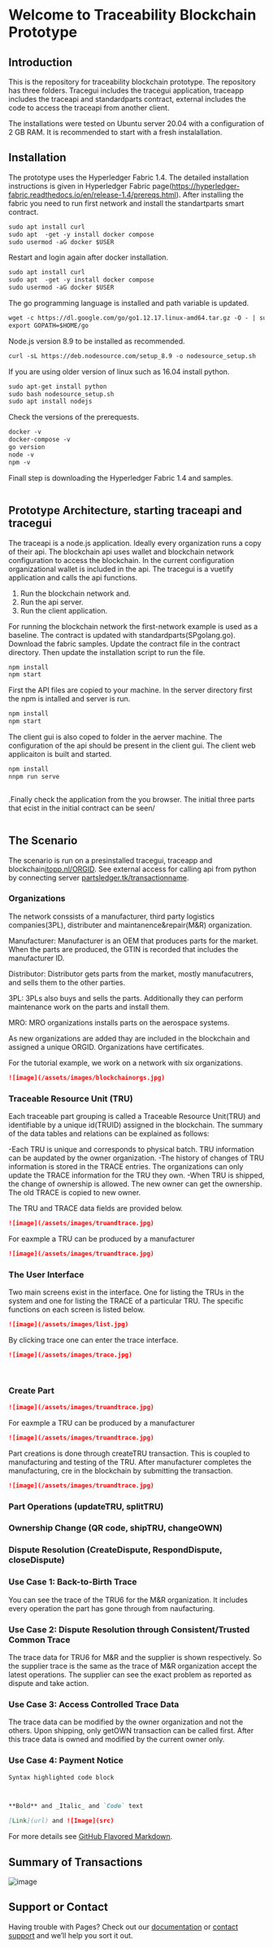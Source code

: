 # Welcome to Traceability Blockchain Prototype

## Introduction

This is the repository for traceability blockchain prototype. The repository has three folders. Tracegui includes the tracegui application, traceapp includes the traceapi and standardparts contract, external includes the code to access the traceapi from another client.

The installations were tested on Ubuntu server 20.04 with a configuration of 2 GB RAM. It is recommended to start with a fresh instalallation.

## Installation

The prototype uses the Hyperledger Fabric 1.4. The detailed installation instructions is given in Hyperledger Fabric page(https://hyperledger-fabric.readthedocs.io/en/release-1.4/prereqs.html). After installing the fabric you need to run first network and install the standartparts smart contract.

```markdown
sudo apt install curl
sudo apt  -get -y install docker compose
sudo usermod -aG docker $USER
```
Restart and login again after docker installation. 

```markdown
sudo apt install curl
sudo apt  -get -y install docker compose
sudo usermod -aG docker $USER
```
The go programming language is installed and path variable is updated.
```markdown
wget -c https://dl.google.com/go/go1.12.17.linux-amd64.tar.gz -O - | sudo tar -xzf
export GOPATH=$HOME/go
```
Node.js version 8.9 to be installed as recommended. 

```markdown
curl -sL https://deb.nodesource.com/setup_8.9 -o nodesource_setup.sh
```

If you are using older version of linux such as 16.04 install python.

```markdown
sudo apt-get install python
sudo bash nodesource_setup.sh
sudo apt install nodejs
```
Check the versions of the prerequests.
```markdown
docker -v
docker-compose -v
go version
node -v
npm -v
```
Finall step is downloading the Hyperledger Fabric 1.4 and samples.
```markdown

```

## Prototype Architecture, starting traceapi and tracegui
The traceapi is a node.js application. Ideally every organization runs a copy of their api. The blockchain api uses wallet and blockchain network configuration to access the blockchain. In the current configuration organizational wallet is included in the api. The tracegui is a vuetify application and calls the api functions.

1. Run the blockchain network and.
2. Run the api server.
3. Run the client application.


For running the blockchain network the first-network example is used as a baseline. The  contract is updated with standardparts(SPgolang.go). Download the fabric samples. Update the contract file in the contract directory. Then update the installation script to run the file.

```markdown
npm install
npm start
```

First the API files are copied to your machine. In the server directory first the npm is intalled and server is run. 

```markdown
npm install
npm start
```

The client gui is also coped to folder in the aerver machine. The configuration of the api should be present in the client gui. The client web applicaiton is built and started. 

```markdown
npm install
nnpm run serve
```


```markdown

```
.Finally check the application from the you browser. The initial three parts that ecist in the initial contract can be seen/

```markdown

```

## The Scenario

The scenario is run on a presinstalled tracegui, traceapp and blockchain[itopp.nl/ORGID](itopp.nl/ORG1). See external access for calling api from python by connecting server [partsledger.tk/transactionname](partsledger.tk/queryAllTRU).


### Organizations

The network conssists of a manufacturer, third party logistics companies(3PL), distributer and maintanence&repair(M&R) organization. 

Manufacturer: Manufacturer is an OEM that produces parts for the market. When the parts are produced, the GTIN is recorded that includes the manufacturer ID.

Distributor: Distributor gets parts from the market, mostly manufacutrers, and sells them to the other parties.

3PL: 3PLs also buys and sells the parts. Additionally they can perform maintenance work on the parts and install them.

MRO: MRO organizations installs parts on the aerospace systems.

As new organizations are added thay are included in the blockchain and assigned a unique ORGID. Organizations have certificates.

For the tutorial example, we work on a network with six organizations.


```markdown
![image](/assets/images/blockchainorgs.jpg)
```

### Traceable Resource Unit (TRU)

Each traceable part grouping is called a Traceable Resource Unit(TRU) and identifiable by a unique id(TRUID) assigned in the blockchain. The summary of the data tables and relations can be explained as follows:

-Each TRU is unique and corresponds to physical batch. TRU information can be aupdated by the owner organization.
-The history of changes of TRU information is stored in the TRACE entries. The organizations can only update the TRACE information for the TRU they own.
-When TRU is shipped, the change of ownership is allowed. The new owner can get the ownership. The old TRACE is copied to new owner. 

The TRU and TRACE data fields are provided below.

```markdown
![image](/assets/images/truandtrace.jpg)
```
For eaxmple a TRU can be produced by a manufacturer 

```markdown
![image](/assets/images/truandtrace.jpg)
```


### The User Interface 

Two main screens exist in the interface. One for listing the TRUs in the system and one for listing the TRACE of a particular TRU. The specific functions on each screen is listed below. 

 ```markdown
![image](/assets/images/list.jpg)
```
By clicking trace one can enter the trace interface.

```markdown
![image](/assets/images/trace.jpg)
```


```markdown
 
 ```

### Create Part 

```markdown
![image](/assets/images/truandtrace.jpg)
```
For eaxmple a TRU can be produced by a manufacturer 

```markdown
![image](/assets/images/truandtrace.jpg)
```


Part creations is done through createTRU transaction. This is coupled to manufacturing and testing of the TRU. After manufacturer completes the manufacturing,  cre in the blockchain by submitting the transaction.

```markdown
![image](/assets/images/truandtrace.jpg)
```


### Part Operations (updateTRU, splitTRU) 


### Ownership Change (QR code, shipTRU, changeOWN)


### Dispute Resolution (CreateDispute, RespondDispute, closeDispute)


### Use Case 1: Back-to-Birth Trace

You can see the trace of the TRU6 for the M&R organization. It includes every operation the part has gone through from naufacturing.



### Use Case 2: Dispute Resolution through Consistent/Trusted Common Trace

The trace data for TRU6 for M&R and the supplier is shown respectively. So the supplier trace is the same as the trace of M&R organization accept the latest operations. The supplier can see the exact problem as reported as dispute and take action. 



### Use Case 3: Access Controlled Trace Data

The trace data can be modified by the owner organization and not the others. Upon shipping, only getOWN transaction can be called first. After this trace data is owned and modified by the current owner only.


### Use Case 4: Payment Notice 





```markdown
Syntax highlighted code block



**Bold** and _Italic_ and `Code` text

[Link](url) and ![Image](src)
```

For more details see [GitHub Flavored Markdown](https://guides.github.com/features/mastering-markdown/).


## Summary of Transactions

![image](/assets/images/transactions.jpg)


## Support or Contact

Having trouble with Pages? Check out our [documentation](https://docs.github.com/categories/github-pages-basics/) or [contact support](https://support.github.com/contact) and we’ll help you sort it out.
